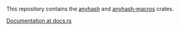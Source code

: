 This repository contains the [anyhash](anyhash) and [anyhash-macros](anyhash-macros) crates.

[Documentation at docs.rs](https://docs.rs/anyhash/)
